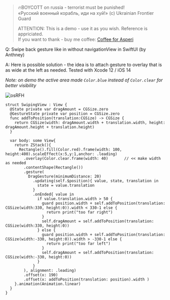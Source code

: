 >
> 🔥BOYCOTT on russia - terrorist must be punished!<br>
> «Русский военный корабль, иди на хуй!» (c) Ukrainian Frontier Guard
> 
> ATTENTION: This is a demo - use it as you wish. Reference is appriciated.<br>
> If you want to thank - buy me coffee: [Coffee for Asperi](https://secure.wayforpay.com/donate/asperi)
>

Q: Swipe back gesture like in without navigationView in SwiftUI (by Anthney)

A: Here is possible solution - the idea is to attach gesture to overlay that is as wide at the left as needed. Tested with Xcode 12 / iOS 14

*Note: on demo the active area made `Color.blue` instead of `Color.clear` for better visibility*

![osRFH](https://user-images.githubusercontent.com/62171579/181903479-25f5ca1f-7207-4df1-8363-6ed83f9282da.gif)

```
struct SwipingView : View {
  @State private var dragAmount = CGSize.zero
  @GestureState private var position = CGSize.zero
  func addToPosition(translation:CGSize) -> CGSize {
    return CGSize(width: dragAmount.width + translation.width, height: dragAmount.height + translation.height)
  }

  var body: some View{
    return ZStack(){
      Rectangle().fill(Color.red).frame(width: 100, height:400).scaleEffect(x:5,y:1,anchor: .leading)
        .overlay(Color.clear.frame(width: 40)       // << make width as needed
        .contentShape(Rectangle())
        .gesture(
          DragGesture(minimumDistance: 20)
            .updating(self.$position){ value, state, translation in
              state = value.translation
            }
            .onEnded{ value in
              if value.translation.width > 50 {
                guard position.width + self.addToPosition(translation: CGSize(width:330, height:0)).width < 330-1 else {
                  return print("too far right")
                }
                self.dragAmount = self.addToPosition(translation: CGSize(width:330, height:0))
              } else {
                guard position.width + self.addToPosition(translation: CGSize(width:-330, height:0)).width > -330-1 else {
                  return print("too far left")
                }
                self.dragAmount = self.addToPosition(translation: CGSize(width:-330, height:0))
              }
            }
        ), alignment: .leading)
        .offset(x: 190)
        .offset(x: addToPosition(translation: position).width )
    }.animation(Animation.linear)
  }
}
```
